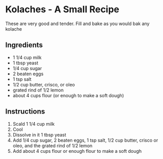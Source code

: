 # Kolaches - A Small Recipe

These are very good and tender. Fill and bake as you would bak any kolache

## Ingredients

- 1 1/4 cup milk
- 1 tbsp yeast
- 1/4 cup sugar
- 2 beaten eggs
- 1 tsp salt
- 1/2 cup butter, crisco, or oleo
- grated rind of 1/2 lemon
- about 4 cups flour (or enough to make a soft dough)

## Instructions

1. Scald 1 1/4 cup milk
2. Cool
3. Dissolve in it 1 tbsp yeast
4. Add 1/4 cup sugar, 2 beaten eggs, 1 tsp salt, 1/2 cup butter, crisco or oleo, and the grated rind of 1/2 lemon
5. Add about 4 cups flour or enough flour to make a soft dough
